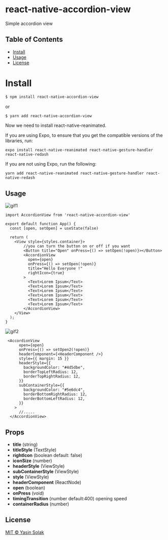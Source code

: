 # react-native-accordion-view

Simple accordion view

## Table of Contents

- [Install](#install)
- [Usage](#usage)
- [License](#license)

# Install
```sh
$ npm install react-native-accordion-view
```
  or
```sh
$ yarn add react-native-accordion-view
```

Now we need to install react-native-reanimated.

If you are using Expo, to ensure that you get the compatible versions of the libraries, run:

```
expo install react-native-reanimated react-native-gesture-handler react-native-redash
```

If you are not using Expo, run the following:

```
yarn add react-native-reanimated react-native-gesture-handler react-native-redash
```

## Usage
![gif1](https://user-images.githubusercontent.com/40208646/87800185-bc4b1000-c856-11ea-8620-0ffbe033f87c.gif)
```
import AccordionView from 'react-native-accordion-view'

export default function App() {
  const [open, setOpen] = useState(false)

  return (
    <View style={styles.container}>
        //you can turn the button on or off if you want
        <Button title="Open" onPress={() => setOpen(!open)}></Button>
        <AccordionView
          open={open}
          onPress={() => setOpen(!open)}
          title="Hello Everyone !"
          rightIcon={true}
        >
          <Text>Lorem Ipsum</Text>
          <Text>Lorem Ipsum</Text>
          <Text>Lorem Ipsum</Text>
          <Text>Lorem Ipsum</Text>
          <Text>Lorem Ipsum</Text>
          <Text>Lorem Ipsum</Text>
        </AccordionView>
    </View>
  );
}
```


![gif2](https://user-images.githubusercontent.com/40208646/87802146-6e83d700-c859-11ea-8334-94cfa3c7a726.gif)

```
 <AccordionView
      open={open}
      onPress={() => setOpen2(!open)}
      headerComponent={<HeaderComponent />}
      style={{ margin: 15 }}
      headerStyle={{
        backgroundColor: "#4d5dbe",
        borderTopLeftRadius: 12,
        borderTopRightRadius: 12,
      }}
      subContainerStyle={{
        backgroundColor: "#5e6dc4",
        borderBottomRightRadius: 12,
        borderBottomLeftRadius: 12,
      }}
    >
      //.....
  </AccordionView>
```

## Props

- **title** (string)
- **titleStyle** (TextStyle) 
- **rightIcon** (boolean default: false)
- **iconSize** (number)
- **headerStyle** (ViewStyle)
- **subContainerStyle** (ViewStyle)
- **style** (ViewStyle)
- **headerComponent** (ReactNode)
- **open** (boolean)
- **onPress** (void)
- **timingTransition** (number default:400) opening speed
- **containerRadius** (number)


## License

[MIT © Yasin Solak](../LICENSE)
